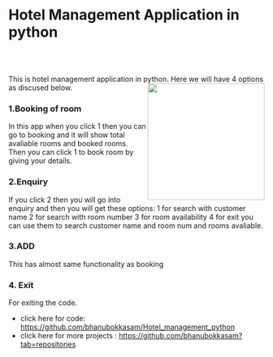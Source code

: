# Hotel Management Application in python
<br><br>

This is hotel management application in python. Here we will have 4 options as discused below.
<img align='right' src="https://media.giphy.com/media/KbYbcni32VEYkam1DJ/giphy.gif" width="230">
### 1.Booking of room 
In this app when you click 1 then you can go to booking and it will show total avaliable rooms and booked rooms. Then you can click 1 to book room by giving your details.
### 2.Enquiry
If you click 2 then you will go into enquiry and then you will get these options:
1 for search with customer name 
2 for search with room number 
3 for room availability 
4 for exit
you can use them to search customer name and room num and rooms avaliable.
### 3.ADD
This has almost same functionality as booking


### 4. Exit
For exiting the code.

- click here for code: https://github.com/bhanubokkasam/Hotel_management_python
- click here for more projects : https://github.com/bhanubokkasam?tab=repositories
